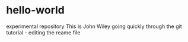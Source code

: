 # hello-world
experimental repository 
This is John Wiley going quickly through the git tutorial - editing the reame file
